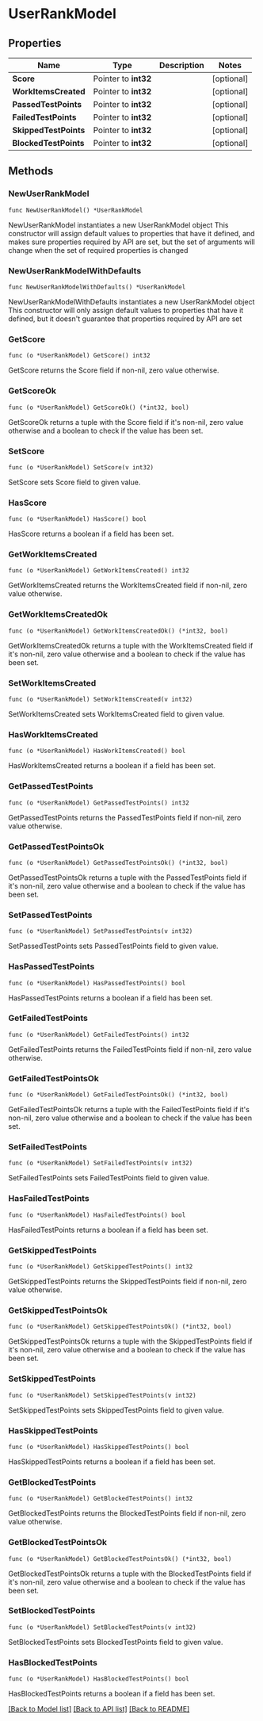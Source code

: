 # UserRankModel

## Properties

Name | Type | Description | Notes
------------ | ------------- | ------------- | -------------
**Score** | Pointer to **int32** |  | [optional] 
**WorkItemsCreated** | Pointer to **int32** |  | [optional] 
**PassedTestPoints** | Pointer to **int32** |  | [optional] 
**FailedTestPoints** | Pointer to **int32** |  | [optional] 
**SkippedTestPoints** | Pointer to **int32** |  | [optional] 
**BlockedTestPoints** | Pointer to **int32** |  | [optional] 

## Methods

### NewUserRankModel

`func NewUserRankModel() *UserRankModel`

NewUserRankModel instantiates a new UserRankModel object
This constructor will assign default values to properties that have it defined,
and makes sure properties required by API are set, but the set of arguments
will change when the set of required properties is changed

### NewUserRankModelWithDefaults

`func NewUserRankModelWithDefaults() *UserRankModel`

NewUserRankModelWithDefaults instantiates a new UserRankModel object
This constructor will only assign default values to properties that have it defined,
but it doesn't guarantee that properties required by API are set

### GetScore

`func (o *UserRankModel) GetScore() int32`

GetScore returns the Score field if non-nil, zero value otherwise.

### GetScoreOk

`func (o *UserRankModel) GetScoreOk() (*int32, bool)`

GetScoreOk returns a tuple with the Score field if it's non-nil, zero value otherwise
and a boolean to check if the value has been set.

### SetScore

`func (o *UserRankModel) SetScore(v int32)`

SetScore sets Score field to given value.

### HasScore

`func (o *UserRankModel) HasScore() bool`

HasScore returns a boolean if a field has been set.

### GetWorkItemsCreated

`func (o *UserRankModel) GetWorkItemsCreated() int32`

GetWorkItemsCreated returns the WorkItemsCreated field if non-nil, zero value otherwise.

### GetWorkItemsCreatedOk

`func (o *UserRankModel) GetWorkItemsCreatedOk() (*int32, bool)`

GetWorkItemsCreatedOk returns a tuple with the WorkItemsCreated field if it's non-nil, zero value otherwise
and a boolean to check if the value has been set.

### SetWorkItemsCreated

`func (o *UserRankModel) SetWorkItemsCreated(v int32)`

SetWorkItemsCreated sets WorkItemsCreated field to given value.

### HasWorkItemsCreated

`func (o *UserRankModel) HasWorkItemsCreated() bool`

HasWorkItemsCreated returns a boolean if a field has been set.

### GetPassedTestPoints

`func (o *UserRankModel) GetPassedTestPoints() int32`

GetPassedTestPoints returns the PassedTestPoints field if non-nil, zero value otherwise.

### GetPassedTestPointsOk

`func (o *UserRankModel) GetPassedTestPointsOk() (*int32, bool)`

GetPassedTestPointsOk returns a tuple with the PassedTestPoints field if it's non-nil, zero value otherwise
and a boolean to check if the value has been set.

### SetPassedTestPoints

`func (o *UserRankModel) SetPassedTestPoints(v int32)`

SetPassedTestPoints sets PassedTestPoints field to given value.

### HasPassedTestPoints

`func (o *UserRankModel) HasPassedTestPoints() bool`

HasPassedTestPoints returns a boolean if a field has been set.

### GetFailedTestPoints

`func (o *UserRankModel) GetFailedTestPoints() int32`

GetFailedTestPoints returns the FailedTestPoints field if non-nil, zero value otherwise.

### GetFailedTestPointsOk

`func (o *UserRankModel) GetFailedTestPointsOk() (*int32, bool)`

GetFailedTestPointsOk returns a tuple with the FailedTestPoints field if it's non-nil, zero value otherwise
and a boolean to check if the value has been set.

### SetFailedTestPoints

`func (o *UserRankModel) SetFailedTestPoints(v int32)`

SetFailedTestPoints sets FailedTestPoints field to given value.

### HasFailedTestPoints

`func (o *UserRankModel) HasFailedTestPoints() bool`

HasFailedTestPoints returns a boolean if a field has been set.

### GetSkippedTestPoints

`func (o *UserRankModel) GetSkippedTestPoints() int32`

GetSkippedTestPoints returns the SkippedTestPoints field if non-nil, zero value otherwise.

### GetSkippedTestPointsOk

`func (o *UserRankModel) GetSkippedTestPointsOk() (*int32, bool)`

GetSkippedTestPointsOk returns a tuple with the SkippedTestPoints field if it's non-nil, zero value otherwise
and a boolean to check if the value has been set.

### SetSkippedTestPoints

`func (o *UserRankModel) SetSkippedTestPoints(v int32)`

SetSkippedTestPoints sets SkippedTestPoints field to given value.

### HasSkippedTestPoints

`func (o *UserRankModel) HasSkippedTestPoints() bool`

HasSkippedTestPoints returns a boolean if a field has been set.

### GetBlockedTestPoints

`func (o *UserRankModel) GetBlockedTestPoints() int32`

GetBlockedTestPoints returns the BlockedTestPoints field if non-nil, zero value otherwise.

### GetBlockedTestPointsOk

`func (o *UserRankModel) GetBlockedTestPointsOk() (*int32, bool)`

GetBlockedTestPointsOk returns a tuple with the BlockedTestPoints field if it's non-nil, zero value otherwise
and a boolean to check if the value has been set.

### SetBlockedTestPoints

`func (o *UserRankModel) SetBlockedTestPoints(v int32)`

SetBlockedTestPoints sets BlockedTestPoints field to given value.

### HasBlockedTestPoints

`func (o *UserRankModel) HasBlockedTestPoints() bool`

HasBlockedTestPoints returns a boolean if a field has been set.


[[Back to Model list]](../README.md#documentation-for-models) [[Back to API list]](../README.md#documentation-for-api-endpoints) [[Back to README]](../README.md)


